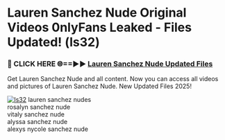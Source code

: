 # Lauren Sanchez Nude Original Videos 0nlyFans Leaked - Files Updated! (ls32)

<h3>🔴 CLICK HERE 🌐==►► <a href="https://tinyurl.com/52m3yx9h" rel="nofollow">Lauren Sanchez Nude Updated Files</a></h3>

Get Lauren Sanchez Nude and all content. Now you can access all videos and pictures of Lauren Sanchez Nude. New Updated Files 2025!

[![ls32](https://i.imgur.com/TnHtlc8.gif)](https://tinyurl.com/52m3yx9h)
lauren sanchez nudes<br>
rosalyn sanchez nude<br>
vitaly sanchez nude<br>
alyssa sanchez nude<br>
alexys nycole sanchez nude